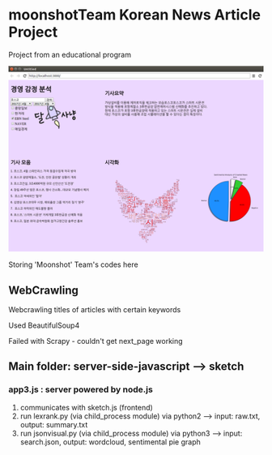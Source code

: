 
# moonshotTeam Korean News Article Project
Project from an educational program

![Demo Image](/demophoto.png)


Storing 'Moonshot' Team's codes here

## WebCrawling
Webcrawling titles of articles with certain keywords

Used BeautifulSoup4

Failed with Scrapy - couldn't get next_page working

## Main folder: server-side-javascript --> sketch
### app3.js : server powered by node.js
1. communicates with sketch.js (frontend)
2. run lexrank.py (via child_process module) via python2
--> input: raw.txt, output: summary.txt
3. run jsonvisual.py (via child_process module) via python3
--> input: search.json, output: wordcloud, sentimental pie graph

